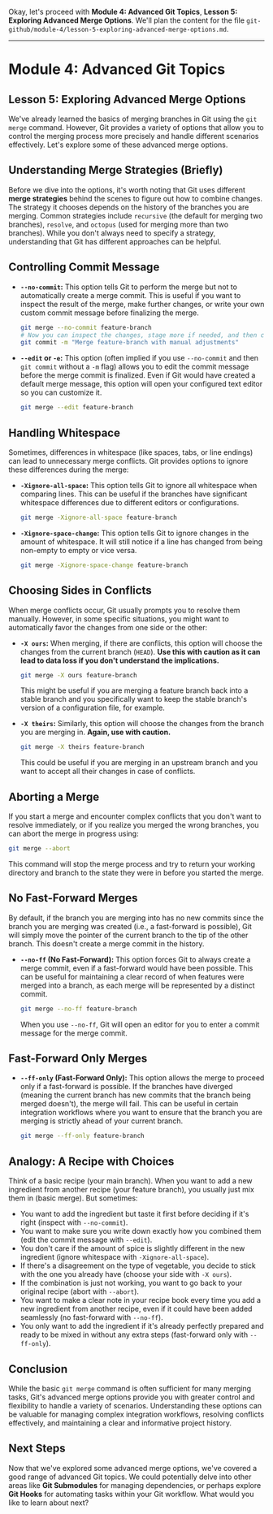 Okay, let's proceed with **Module 4: Advanced Git Topics**, **Lesson 5: Exploring Advanced Merge Options**. We'll plan the content for the file `git-github/module-4/lesson-5-exploring-advanced-merge-options.md`.

---

# Module 4: Advanced Git Topics

## Lesson 5: Exploring Advanced Merge Options

We've already learned the basics of merging branches in Git using the `git merge` command. However, Git provides a variety of options that allow you to control the merging process more precisely and handle different scenarios effectively. Let's explore some of these advanced merge options.

## Understanding Merge Strategies (Briefly)

Before we dive into the options, it's worth noting that Git uses different **merge strategies** behind the scenes to figure out how to combine changes. The strategy it chooses depends on the history of the branches you are merging. Common strategies include `recursive` (the default for merging two branches), `resolve`, and `octopus` (used for merging more than two branches). While you don't always need to specify a strategy, understanding that Git has different approaches can be helpful.

## Controlling Commit Message

- **`--no-commit`:** This option tells Git to perform the merge but not to automatically create a merge commit. This is useful if you want to inspect the result of the merge, make further changes, or write your own custom commit message before finalizing the merge.

  ```bash
  git merge --no-commit feature-branch
  # Now you can inspect the changes, stage more if needed, and then commit.
  git commit -m "Merge feature-branch with manual adjustments"
  ```

- **`--edit` or `-e`:** This option (often implied if you use `--no-commit` and then `git commit` without a `-m` flag) allows you to edit the commit message before the merge commit is finalized. Even if Git would have created a default merge message, this option will open your configured text editor so you can customize it.

  ```bash
  git merge --edit feature-branch
  ```

## Handling Whitespace

Sometimes, differences in whitespace (like spaces, tabs, or line endings) can lead to unnecessary merge conflicts. Git provides options to ignore these differences during the merge:

- **`-Xignore-all-space`:** This option tells Git to ignore all whitespace when comparing lines. This can be useful if the branches have significant whitespace differences due to different editors or configurations.

  ```bash
  git merge -Xignore-all-space feature-branch
  ```

- **`-Xignore-space-change`:** This option tells Git to ignore changes in the amount of whitespace. It will still notice if a line has changed from being non-empty to empty or vice versa.

  ```bash
  git merge -Xignore-space-change feature-branch
  ```

## Choosing Sides in Conflicts

When merge conflicts occur, Git usually prompts you to resolve them manually. However, in some specific situations, you might want to automatically favor the changes from one side or the other:

- **`-X ours`:** When merging, if there are conflicts, this option will choose the changes from the current branch (`HEAD`). **Use this with caution as it can lead to data loss if you don't understand the implications.**

  ```bash
  git merge -X ours feature-branch
  ```

  This might be useful if you are merging a feature branch back into a stable branch and you specifically want to keep the stable branch's version of a configuration file, for example.

- **`-X theirs`:** Similarly, this option will choose the changes from the branch you are merging in. **Again, use with caution.**

  ```bash
  git merge -X theirs feature-branch
  ```

  This could be useful if you are merging in an upstream branch and you want to accept all their changes in case of conflicts.

## Aborting a Merge

If you start a merge and encounter complex conflicts that you don't want to resolve immediately, or if you realize you merged the wrong branches, you can abort the merge in progress using:

```bash
git merge --abort
```

This command will stop the merge process and try to return your working directory and branch to the state they were in before you started the merge.

## No Fast-Forward Merges

By default, if the branch you are merging into has no new commits since the branch you are merging was created (i.e., a fast-forward is possible), Git will simply move the pointer of the current branch to the tip of the other branch. This doesn't create a merge commit in the history.

- **`--no-ff` (No Fast-Forward):** This option forces Git to always create a merge commit, even if a fast-forward would have been possible. This can be useful for maintaining a clear record of when features were merged into a branch, as each merge will be represented by a distinct commit.

  ```bash
  git merge --no-ff feature-branch
  ```

  When you use `--no-ff`, Git will open an editor for you to enter a commit message for the merge commit.

## Fast-Forward Only Merges

- **`--ff-only` (Fast-Forward Only):** This option allows the merge to proceed only if a fast-forward is possible. If the branches have diverged (meaning the current branch has new commits that the branch being merged doesn't), the merge will fail. This can be useful in certain integration workflows where you want to ensure that the branch you are merging is strictly ahead of your current branch.

  ```bash
  git merge --ff-only feature-branch
  ```

## Analogy: A Recipe with Choices

Think of a basic recipe (your main branch). When you want to add a new ingredient from another recipe (your feature branch), you usually just mix them in (basic merge). But sometimes:

- You want to add the ingredient but taste it first before deciding if it's right (inspect with `--no-commit`).
- You want to make sure you write down exactly how you combined them (edit the commit message with `--edit`).
- You don't care if the amount of spice is slightly different in the new ingredient (ignore whitespace with `-Xignore-all-space`).
- If there's a disagreement on the type of vegetable, you decide to stick with the one you already have (choose your side with `-X ours`).
- If the combination is just not working, you want to go back to your original recipe (abort with `--abort`).
- You want to make a clear note in your recipe book every time you add a new ingredient from another recipe, even if it could have been added seamlessly (no fast-forward with `--no-ff`).
- You only want to add the ingredient if it's already perfectly prepared and ready to be mixed in without any extra steps (fast-forward only with `--ff-only`).

## Conclusion

While the basic `git merge` command is often sufficient for many merging tasks, Git's advanced merge options provide you with greater control and flexibility to handle a variety of scenarios. Understanding these options can be valuable for managing complex integration workflows, resolving conflicts effectively, and maintaining a clear and informative project history.

## Next Steps

Now that we've explored some advanced merge options, we've covered a good range of advanced Git topics. We could potentially delve into other areas like **Git Submodules** for managing dependencies, or perhaps explore **Git Hooks** for automating tasks within your Git workflow. What would you like to learn about next?
